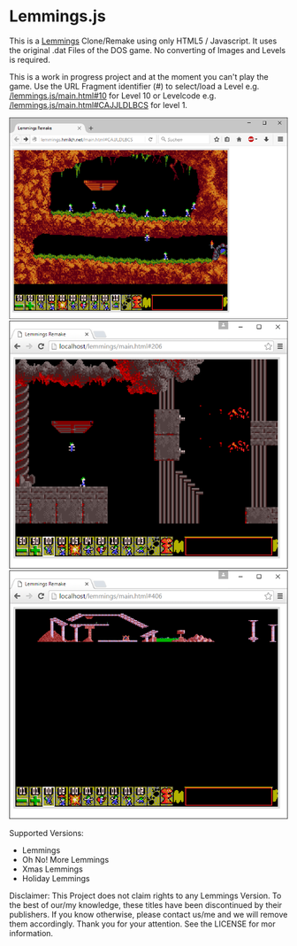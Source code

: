 # Lemmings.js
This is a [Lemmings](https://en.wikipedia.org/wiki/Lemmings_%28video_game%29) Clone/Remake using only HTML5 / Javascript. It uses the original .dat Files of the DOS game. No converting of Images and Levels is required.

This is a work in progress project and at the moment you can't play the game. Use the URL Fragment identifier (#) to select/load a Level e.g. [/lemmings.js/main.html#10](http://lemmings.hmilch.net/main.html#10) for Level 10 or Levelcode e.g. [/lemmings.js/main.html#CAJJLDLBCS](http://lemmings.hmilch.net/main.html#CAJJLDLBCS) for level 1.

![example1](docu/2016_03_03.png)
![example1](docu/2016_03_01.png)
![example1](docu/2016_03_01_zoom.png)


Supported Versions: 
- Lemmings
- Oh No! More Lemmings
- Xmas Lemmings
- Holiday Lemmings


Disclaimer: This Project does not claim rights to any Lemmings Version. To the best of our/my knowledge, these titles have been discontinued by their publishers. If you know otherwise, please contact us/me and we will remove them accordingly. Thank you for your attention. See the LICENSE for mor information.
